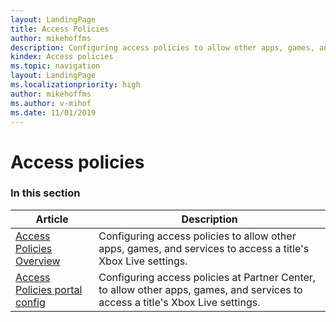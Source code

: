 ```yaml
---
layout: LandingPage
title: Access Policies
author: mikehoffms
description: Configuring access policies to allow other apps, games, and services to access a title's Xbox Live settings.
kindex: Access policies
ms.topic: navigation
layout: LandingPage
ms.localizationpriority: high
author: mikehoffms
ms.author: v-mihof
ms.date: 11/01/2019
---
```


# Access policies


### In this section

| Article | Description |
|---------|-------------|
| [Access Policies Overview](live-access-policies-overview.md) | Configuring access policies to allow other apps, games, and services to access a title's Xbox Live settings. |
| [Access Policies portal config](../../../features/custom-services/access-policies/config/live-access-policies-config-nav.md) | Configuring access policies at Partner Center, to allow other apps, games, and services to access a title's Xbox Live settings. |
